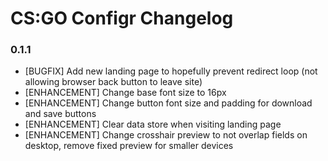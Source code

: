 # CS:GO Configr Changelog

### 0.1.1

* [BUGFIX] Add new landing page to hopefully prevent redirect loop (not allowing browser back button to leave site)
* [ENHANCEMENT] Change base font size to 16px
* [ENHANCEMENT] Change button font size and padding for download and save buttons
* [ENHANCEMENT] Clear data store when visiting landing page
* [ENHANCEMENT] Change crosshair preview to not overlap fields on desktop, remove fixed preview for smaller devices

